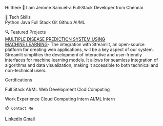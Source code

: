 Hi there 👋 I am Jerome Samuel-a Full‑Stack Developer from Chennai

🧰 Tech Skills  
Python
Java
Full Stack
Git Github
AI/ML

 🔍 Featured Projects  
[MULTIPLE DISEASE PREDICTION SYSTEM USING  
MACHINE LEARNING](https://github.com/jerome1305/Mini-Project)- The integration with Streamlit, an open-source platform for creating web applications, will be a key aspect of our
system. Streamlit simplifies the development of interactive and user-friendly interfaces for machine learning
models. It allows for seamless integration of algorithms and data visualization, making it accessible to both
technical and non-technical users.
 
 
Certifications

 Full Stack
 AI/ML
 Web Development
 Clod Computing

Work Experience
   Cloud Computing Intern
   AI/ML Intern

    📫 Contact Me  
[LinkedIn](https://www.linkedin.com/in/jerome-samuel-b27b62267/) 
[Gmail](jerome88samuel@gmail.com)


